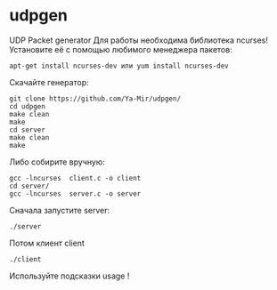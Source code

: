 # udpgen
UDP Packet generator
Для работы необходима библиотека ncurses! Установите её с помощью любимого менеджера пакетов:
    
    apt-get install ncurses-dev или yum install ncurses-dev

Скачайте генератор: 

    git clone https://github.com/Ya-Mir/udpgen/
    cd udpgen
    make clean
    make
    cd server
    make clean
    make

Либо собирите вручную:
    
    gcc -lncurses  client.c -o client
    cd server/
    gcc -lncurses  server.c -o server

 
 Сначала запустите server:
 
    ./server


Потом клиент client

    ./client
    
Используйте подсказки usage !
